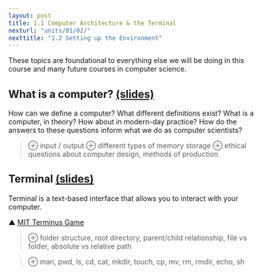 ```yaml
---
layout: post
title: 1.1 Computer Architecture & the Terminal
nexturl: "units/01/02/"
nexttitle: "1.2 Setting up the Environment"
---
```

These topics are foundational to everything else we will be doing in this course and many future courses in computer science.

## What is a computer? [(slides)][c slides]
How can we define a computer? What different definitions exist? What is a computer, in theory? How about in modern-day practice? How do the answers to these questions inform what we do as computer scientists?

> ⊕ input / output
> ⊕ different types of memory storage
> ⊕ ethical questions about computer design, methods of production

## Terminal [(slides)][t slides]
Terminal is a text-based interface that allows you to interact with your computer.

▲ [MIT Terminus Game](https://web.mit.edu/mprat/Public/web/Terminus/Web/main.html)

> ⊕ folder structure, root directory, parent/child relationship, file vs folder, absolute vs relative path

> ⊕ man, pwd, ls, cd, cat, mkdir, touch, cp, mv, rm, rmdir, echo, sh

[c slides]: https://docs.google.com/presentation/d/1aiT4vPUjAMF7V4qR0OcOacmCC8aBQhXcNbwQ_ue7vIY/edit?usp=sharing
[t slides]: https://docs.google.com/presentation/d/1BPYoFd7H3KoPspI3g46gtgqptdY8SAHnpiMBcv91Ye4/
